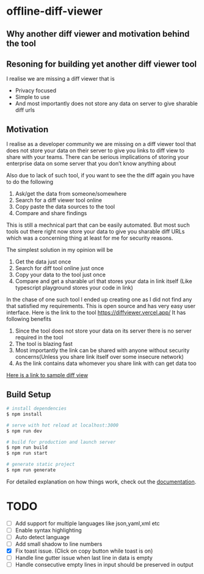 # offline-diff-viewer

## Why another diff viewer and motivation behind the tool

## Resoning for building yet another diff viewer tool

I realise we are missing a diff viewer that is

- Privacy focused
- Simple to use
- And most importantly does not store any data on server to give sharable diff urls

## Motivation

I realise as a developer community we are missing on a diff viewer tool that does not store your data on their server to give you links to diff view to share with your teams.
There can be serious implications of storing your enterprise data on some server that you don’t know anything about

Also due to lack of such tool, if you want to see the the diff again you have to do the following

1. Ask/get the data from someone/somewhere
2. Search for a diff viewer tool online
3. Copy paste the data sources to the tool
4. Compare and share findings

This is still a mechnical part that can be easily automated. But most such tools out there right now store your data to give you sharable diff URLs which was a concerning thing at least for me for security reasons.

The simplest solution in my opinion will be

1. Get the data just once
2. Search for diff tool online just once
3. Copy your data to the tool just once
4. Compare and get a sharable url that stores your data in link itself (Like typescript playground stores your code in link)

In the chase of one such tool I ended up creating one as I did not find any that satisfied my requirements.
This is open source and has very easy user interface. Here is the link to the tool https://diffviewer.vercel.app/
It has following benefits

1. Since the tool does not store your data on its server there is no server required in the tool
2. The tool is blazing fast
3. Most importantly the link can be shared with anyone without security concerns(Unless you share link itself over some insecure network)
4. As the link contains data whomever you share link with can get data too

[Here is a link to sample diff view](https://diffviewer.vercel.app/diff/H4sIAAAAAAAAA819XXPbxrblX0nlZV5ilACSEnWfLNmOk9hKXJYrqXNPTt1qgiAJCwQYABQtT81_H5LutTbQGwRasj01T7bYjQ0SvbC_P_7977Offvz3__47_-GHv39M53__-F8__Pifn_79LPzpx_Dwn_2_o3F0-N9-309fti3Ssqr_Jzfr5LD97x9xwdu0yO01v66TbG7sZX_jwsx0XvdhVdjLbhOzxlUllovdsijmdsedSzNZmzRr08tqEkwrb4pnz7Ecb0ye2NV18Tm1GzL7UQZ6AS7Ik9quFeXS_YLLJJ8nZfsb_o7vd7VM7P4ca89maW7s8jxxv_qDSz7d_I-Zz8ukquQW-33R6DKwW0NcO7FrU7swCUZYOrNL582fBgyc2UsOG8dBCDRc_v3j3_n_-emHFngie-HFxA8zb8q0qovFwl722l6VlPaDUv3gEyC6wSN9by_A37H9e4WdBiBNsixxqXfA6W4NUsvyKbRDAmuPumUGZO1PrV6llYulcgvaxdoLSnb7u-ZXO4JyDyQg9kHD7CshdtgYjYEEHDp-DCF3GUQju4jN50EEtE2DyzFvprEEIqAQXgKOPqDCD7y9e1CnfAJDL1b2mpvYVBuD0zZYn-_4GHsBY6lUOMAYK6A_RD0iZGbbz58XSQJmtSmzAhyGkAEKefRrvDxezOg6Xdr9P-PtI4Zw37XJ3LXSpe3ChCAAv8E5ToMpuEMQjgkVcC7354XYfI5P9ghyIdeFn7Hdc3npB5tftjn5UFI0X4vDu-v-_nnhPoATqLqG4LjZxncuFVPN2482tO_oAFNazUB1ud6TTVwSo-dNeDWOq-L3N6BQu19q9Hwv9sCGVvg6KZYzXAjgmcD5gEgsAa1eXnaFPwYYzoUlNgoh2y6JkugsiCZA2DlOvLEMxIzP-VW6Wc4BcmBLkwHI3GyBj3cJHiMZqfGVXS8tjWuXQlrF4BiLRVLW7uPlSfhAZk0mMisP5E7fbPg-YzKoTZniwxqfLUroTMBjvAJrI_yyB7tWlKbG_mAv9XqZ1c94VKl6IdcE9Be21bj9IK8iwqj0jsih8In9ABqOUq8CrIDfXQgLc3gb9a4Lh3gPJiNcfD6AyT_5HH7e2ksyrOGZ14VCjINNYNLcu8_5hxvoFSU0YZ5qGiuu2IHEe3v9wu6dn7zX2udWE4Ix4c-zSxu-i3Yl22sGLm9YFvhC8ec-NvX6-P9Ftj2cS7_6fXneggfEWxMuU_drQCsKxxfNpdAq7s1rz6PgcggyTXiFI08T7jWe0-8F3pkZ1qhOCiMaYmx_2SveF6IOP2CxjlemnLuUOuCy3D0c9josiHwL6DncAxz3XPhTtcVj3KV3KeTQF43qsAH6dmoCT-tNFCaaK4dNAPUBH778BrIIrCNsGWBHg2tqly4u3KVwRL7SoXnjushHxcbm0eWZH1A-QJV9leGZUZH9VCeK4Z6y2tKssoRu7SW16EY42WE77YBKmFIUQ2QeCTQs8sFK6TwGZ3bxnNDY3-KBurRdpkysQX0zc5dgBH7CqZySaq8JnMNl_xBB9rot-RrRNQytkGoyGAqVbZ42dKGRy2nAJqiVQ4cWgF24Sx76FF0GzjcaABnYx417WNkMpwKNk8qpt61nyoKKefzH2qVDD1C1cil2sKid3bxWJp9RwMFdPW45FTZmwHNmQEdKUZgsU3BHGBhEepYEzfuE1gLAexJ-QacP26PT6nWHz8oufZGP6oeZEoqHN2cMx4AvJR3xS7E2UUKU7DKckJWG0Xkf7wtxo_E5LhnA5Xsc1Av3RcVzyJQmA57gyxmv8jne-TdJosjtTFlTJFYuzQ6ElkYIajO0RS65Jy-9fN4FmqMBmqwTWMvbOfR3QGRj_y4T2pu1Q6nDe-oJxHcFbYcru9_DgGywIQrJCxiM4o_A0gTsLQzdLxyJWqXwNyJXnPCn9ECPAjwaUNBuKF3TCg-5bL2HoZXAHtj6APiulGs8Xc_wbLNCqXkNXEEuHpS4DOo20VGCzkEvIBPDNR-xgoWHAnycfAvcarZdB82f-UX1B886oFV9yy7MvMYr-3sBx2jLGk2cRyhCeSvC19szOhkH1OYj4UOUqrQUg7FC0Jf9hyunfc4tQgjMy-6lA96Pld2YMsajfvOQJUNmIa77LcmBuhsTv3afWhrT1akemlbdwI7WuPyjUDfx0oP4DHxqA_6KH4UfRIH8TwA3R6L8HMBUHiTzrfu9u2XiAU18Ei6uKfa0AntS7tEFMVFOLNdbMBF2heMGQ9PGAji6i8E-kJE8XbeeEvK_C7wz1-4zwdnlKpR3ykYw8ZW95jc8RkqV2KRzUKyKjU885_PaxBB1s48UdZ0khWJMLrZKIeU32zK5L1ra-gFEuGTYmZUAcEROlgwjpPmmN_V8njlXRlS4Yda5gT1q825wUIhQSJFX-fCjliXRoDsAnKt5Av341qzX9CMOgeR2lZQPVKBfF1lWbPhtT2MB7J6H3yKzbJKZEwCLOuYGBPSarxo0deUNh5sp2CrsP97PQME0xFWOTIX-KEENbX6NmzOcWtTiQUeh5PKRSRCNfVwMRBG51wAUfk6pZu9tNXsR9QP4BsCmq1MIueFZx38CTji_H6DAC8cG2eVKy8IOAEEFxllThJnmrY6Hz5v33iwhzNLVMoih622rukxM8yYHHNX37lfsxJHdfhRW9gLaZjoy3K0LPUb9CYEoxlzcV-QCSk4UtR3tTWcUWMgFffCtSGJT7PUCD_caXXoqRS8biSwtU6nrIZxyfaYx4sDviF74unzE1HznHhUJbk4SXEgSC1hU-hlGlVJzGMIclFQNk-saOH6izQUsTMUdpTmRKB44vAtlhjE3ZdR7-lCaojNP3eU18P6K3hzjPlUy_UHB9ALUbhhyEbPHJio1lVsKHy_PeFyaPRGAQB005IN4ivBq0_G-JGLKBPJpU4h_lF9slkuYTnk6t7Tq_XWehu7cfChMkNGpP6cTUYASpTJPaE1dUAWKyD5c48l1g7ZB22BAHr7Ok-xsKIvOboc_nD6ae8iCLKnqlgUb-pv-b_h4X5G_5NR-1tu8ViGwrgy7OyhpVfNbhtYReproimjbVvjK8P6skiVUafzSWWKAD2aiqJfILqS4eBCCr_FG6qQWBvi8oRe6dpTwp-ikmx1_q9Q8paUFYFq-CDzemTeeeHrab-0FL92nOwP7oiruxuF8Y4C_lu7DJpOhUpfgME3uw_4quN3n6dOIp5KaB9bnILCSWBaZnuTwtdgej2z1SO3-O6VdjZg3p1KqACpaf0F4jt3cHDHToWVxhtbgHMAg9kK9czNMh-KLxRpy4o96xXcbXh1fdvfC7r9Kta9nNpjMt99VGOCevk2dbieUPhJQZm0-M2_UYdawWU5n8FkLMfTN4aNqH4rHBc_qm-Z-kjExJ4E_AkwnDAMwqbOGzzzgepP5hcO5L1_YLDZPsX0oB5Qp1lv3R9LUav3qo2D1xdW7wxPZOQ9cwpOQjmau82y6EkY34LJm5tLa3ybponcn_qiNXa1NMTODKr1Vu0z5MJydQGcOFSSa_dBq6N12mYMAIxoxKHd2ycfRc9jMhhjKIr_iE0-hmW_nFAVDh_ja5Hiwb09BYrlM-06QcnJJRSXro5Hx1MDRSKFO6TiEVQc5MqjRwD_6GNvsqNYOKrwXLY2ked6iuzCdW5vyDGZMfFxElBm080-cOzS4lrP_yNnAYqskg5A3g75DU8KNo_xBUE43iSuC-mCx5NtrN8cu3XJhhkmviZZqW95Tf2FFCiTkTNtld0yFGgTPDcTBu5aT7QDgVo5l-EU9HpIQIMvEtwvqsMxMUWaa6-BhpOxM7XSDICxN8SsmiBjXnXimOr3Br79uPp4vpirgllYqBn-yxoDhonelqVUeEkNGXoIjFmqzjRe5XEoL0iXlyl5ZcSE0c9PRGwF7oLpwlz5CFvl5uJ8cycdJCxNSSU50YWMlArMDcqj9thJMuqif9_kZ2yrRgWd61hvc1qYUCL0vVNZyGvvGyH5xICrW8c66eg68rO6VZeQ1K7O_ym6ULMsCIdaZAcpqSUF62ByC8nZH8fwjkMEwfeadXokU70NynAvnNcsZkDss5h2Q52-8h27krKGzKAgAG5fBRLspz6OnYYe3o4964umj_hecdTjygmdBprQwkDuDuhBiBK_49PhgjcoW4kurhEEHnBiit9ckT7rDhmxrXhAEM9rfAsS1KWE6HVT0xKUMqfto3Qq8yptHqYj71FkQVkUn5YiS0bWOJtisZScMKwjPzmw3cinIT99Q_hWEhNKNVE5Ykp4MFZ1yRx4q9bYLvLsvH9bMBOIpemAMgIjnLgG6TA6U_nnOOpS09SMOl5plK4vpyH9hjTG_D3qiMiHv_nk-T6o5E_UCxv3wNj46t81XmZcckCgA2zproaWBjUC7h6TcAAIsDMLzkN-2h2sxcOMbW3mbwGj-uTS5r870Eud7E78usrnS-vO6TKiTDFWIH05xHfOwM8n2dlhOP_lSik5mhj7oFYsz4w5fjhcCIPbCTgd16RX258veygo7fhk3GkFGc05TT_LU8AkDJmBUQeSlEQF9Z56xD4j-Fyt9CEx2rVLfHO9rkyE2hgwKMi_m9S-K3jxHnPuSidwLkJjtyRvQESoVFKVVgWgIYyFJ3op6tPSWxWJXlHcqPXYwm8QzeftbJqodXnndX4CB9os2uI5ApKsBwHGSlNq7gRu7Mu4tD2eq5cSzPvwvGNpvzbZU3tE5nkXsi7OrWWlYbHKd5PVnrzrxHYvS7G6WWjXItajVogUda1NMyirght_viYwHL9_VN6-sDBseRJE_KvM1PGcY1w2YQbz0aEFE39jHoczSqbFvp4r3lAG_mHJtlCU1EIFAOFdeOWgeOZ73jiyBDl8vg62E3bWqvu4mW5U9knxq5RwdlpDmuNGJbzZpNvTO5IcfTyDXqofyzXBr2vBAAR1HUhE3UtFVNqe4CKbiyBaGBjj6AArOS29A3eztYUDqjRvPz7016GS9wSFfMzogDUl4ysV6PaRK73fdzYqcSSk8c5ePCGfYVCt7i_3H941yJUAS0ZelRDQ2CWEJdkKe9YyJw61Af2g1gSaf5sNTInPBQpd-GLbL7xZ4Uv_gdcBKCoXsEXiMWEAybYdIvujeSnheUngq4EoLlcCrqoSafRR6ujjfF9t7kV8OFD9661swld_u9RgyFfrCTc34Rg8AZ5lKiWJtWy_N3XO6BexHkvK_pWEa0HKTSqa0wk_FqYiWmDQqTbwqAp7mLjhyG-aL6LK2CAdJAYiveuF8dbcJgTgZ6BAdDVVskp-G4qx4ZB43xV7NBPuVdLoZwNNbbHxgetMah0pzDfFdxmx7dS0INHyZ7Gm3-CTx_VmxhaMgS--9c_6fjg-3QY7rIeqoXRPW0yLSuPhS-c3DCdwA0cirOxO9Br7c5iVYDVp1GXFdutx-iOW8L2AfvcGLjaVS8uXWXvo4YEnGQ9rKP9lJ-wGGH72OVOgPXZzsYl4or3aCTwbR8_8szwMbmagdTnUdZBNLz0LJ8Yk0qC6paen-TvaD89YHoV-qG0UdY4zDQRd7yZ-F-7wyX6Xrlo3CTKlcNGxbMFT5dlSGqhXUmHuV2ghCpTS2-AyMPRQqgwByqkpVGFCkqg7VPVJXb3Teyckpk4NfCh8PszLaeQQKxJhCTiR6tdKZWjKQiAz7WxKMcCvPKN0L6g4fmi_cES_QGBOIDpZr-HZIeZOky1XG0P6LovTwX4I4423QSunyblA9PDDpbWly8DTFhbIFf6lr5cdr7_zuLpPuiShhaq12NeED1afCDeWqYrmxm4bWkb_m5UCQRgMDEbvXRipXYUgV2ZAOhEuYnfEm35-pvYi660OV9uGFejJDZncDVMIQDGaZ1thIQ2gjdbkz9_GJ8Z-qHlD9-a8n8rBdIidhwrh7t2gJxaYiXHS9fyslNuxwMFF_5m164cHSJxbHDfCZ62IGyX6lWoPgRczch3Iqta2Yz8CLrjPD_oBUe9mw1ideAvWX6gxO7kC5lbN_lFqzImNHB-JKWlpiTdU3UX7FeL2Jh4YV1l-YfeNTQTvhu6uriqaaDYgswlEqbiMwYkrBYGfKpsZ04Rs_s_tVOCNfVlQ71IngndXdtrqavh3FxG7OkMD_usrrbZErjbyrLgS8w-6d8_sd6IUj8BYY4TU5CzOX-KVjZ2_a3no4odHzhH5N6rpLlvXz3FLPBiNf_EFHt-OwCkNDW_uxWXR0oSAkXKTt52mASaVY9yKIfmzPENu_ktV2zgdy_VCa3NeV_caU0BlVyjP9lQzF-7RNergTkjOV-nyaZjhmvwe3iki1ZAbrDGLl1kwWxf5g6yD36yFyYyl9feFau23DAUTjlooTwunXJcx0F5sAwuosCMNpXytcqkMDKHln9__m_si6TD8zTZXZDoMptkgv-iNe1UmpGFRVkb1rx3cHbjaQlB81JWKl60bqLqE0jzz0hGebtbyjQRxIexeafedmpdF4ohRjqqVn5C-0q9kdt4msBiikyTtembA3zM_tNMKnnqGPXwxflhcq0r9kPw__SD9ezQ-FUiWTisXcPulqq3WSEENKKIFSRvU0lFaTuGxjHsiWJMet9nYRfgtLW3yBUgAb6JgYTk7QEjbyqd12fb0goE40BAI2ZAAElMM_5VvsSvc890XE6zTL0pxYUomxzP8AH2dISuJZXTih8Fi2bzB7yg3CC8ixtLXrWSiuhBpQojFXwNAqDdQZrwL-jm4i9pNHGuYTiaQqSbYXQW1PYUNiteuuW7Jt7DqAerEGi2808nQ5X-GXvji03ld4M7lvM3ckWiMZUkrty1Tyawqm8ZxsG9GVxQgsxbqPuh_1sNEwclVAJbpPmXUk2f2HpvFMdOREk0HWJG3U7CWSNvNFc7brnGJy9tMT-oecws2Fs9Dof8WUIe0EoC0uvY1IEUjyCfFLmq5vhj_QcmPYMtmI95ClGb4KOHpyo1qNvAaHQXOqYgujVaZTVbrEHkuOlVvZj3h4-RxKGdNmsxYJcPwmK8sIaqMULvDLHbu8nYTn0AABMc-hHqmONFMWn3FJpCSNNlWONCUmLodUpVBMvPHFkDPIXvCXyeiF44OJ79gV3Rc4VIH-ck8XPKdeq3OWY_YA0AwA2u1MrRqRMK63hUSnfUbBE0qjyEXxCV9YpZzs2POm3qJa31sT_7a5bdFICpzDlqf5wIh06RqwN4X4nJAPBcJTes19lt16OoxeShui21VCxeNhCDEfyi0dSq9brR9apm6ep3lR1z6-oXldslcXPwPCvO8Qzhr2GoDwiT2Ri2WbQPPx7zESsJ3FR9Ud7rtpTUpFOh8HbPc6CUKmdKhOIpIPex6El3Rz-4QnGOaIRr6TuEyMZ35TUFwNAuVVBkX3NjEckCV-Sbt4r_T2nsFJ65Z-czxNFRsF4WVpSDuUJo3hNp-HAU5q0aR3fOkDO_ThFAJ8XIHKB9fohHcyBMHT1v4dVW3PKo7gwqfxkEqS9c7-wnP6tcJ7xqEKviKGvdrNRpngs9mz62Ln1U-v3CWz2axAlUi67iBHlWPeEdZc23kPLfTsf3niHULAVVdfPeVB3vyJao_Qrsdq4kDGo9kVGXLkai8N4Pn0ZJlQAvmKD455-EMfKhg0Qjx8NbeZb_QbCu3VXstRbXbm6TphLsVQM88DVBlGZGATV3sSDxO2O4_pegKjiZmlIzUpQEiZ0FU0XG5vr_l27c_ASSQ63qqND7uaNqhkedrqyuhizc-FTzrYhPkavulg_2J1F36xFB3blTr1rsW4BrUXLrGT3Z4VtBV76ApdzHCjdfz1dwoXYj3ZjxhsxUKWLE2dNKwhANO9m9_QNR8J5wov-gb1fDUXg7xU2-Nn9Bfryh_mHtqV3skNzDwkZofCGmVasd35q7XJqb9JTwdOQfAEHFnkL-6rzDqi_UPucyli_6Z2br3qJRUuT-cbZkxdXHvnFl7jwTyiFcOR_Zy7fr5o0lHTM74ILvV5S3qXT1IyE1sjwmooYI4f9aIo563DbrxqqqJ5kMlwcoz7Qtcr2ublAycP96adZhzlGCtj9wS5UPoomhhjg5BPIWULZXKYMHv4-nbLovDu-IogxOOa0z2qZMdtOX4ZUHNl2yCXedDPF3bE3S-YgDrycSNLonPkqQ69lxydF5L5qbJ0hvx5t5QLvALnwvIsnPu8pYcc7V4PVsICGLu3-iZ3DKVfYpUklQGr3Clb5tETsSGN8F5pbD2i6rnVMyHsqgWDYjTRThopxFG23DnjDj5hUYm8TQeY1XtJellJWV5F3-pgeP0DTvWVvYLOOJfDrUC9nPdNDVKqTPIYiqG0QdxWkntjV4FN1UOBtdR0U_HJ1yh29pzL0R-nsCOqQgyuar7D-J2YWeXDyFhTf6YT3znOo9HonEAFv9KZZpxJBSj3Ik0GEvnGw0p2eX-5zWLW1g32iXnFFxSvtczNsB8QzItFmriH3WO_zZWPhw7oJ90qlBaJONRKtYNh2RvbEYOpwYtA4NSGjUTsEu3MbzJCLaWTvBFKO3tK0cZoypatbofrkTgixsF5e0rp8ZcQecyZ9dHAWcM_HQAe3ERoNCzRsHVS18wIyFNfVew1C0Zv647-Z6RT9onL3ZJU5lU_mVBaONa7tN6w8eS60m1dZUiVL9uidqX0LvYopBpIm2UrBaq-ECFXmhzmd9irzhtqO_gOgcGBotJHndyK4tTLQ8AM27Ent4LLRAXdc4bMmT3o0RMEeFGirKqY2tYxILlrpPbM0F5UqhaJ7UyDXChNHRdluj_vRULZupmpUmbdbNju9VSr7O5WKtETK-zZlfVM0s7cGaANTNA41-EMVy-TlKOIaax9CDqXQjPP5PpXeL3fmljJAO9BVIDhalvqRlL1g6lWHKGQ-2jpHIWQxY8hGUoPx8P09Zi69lzHXe0Kujt2VGsMKOg-Q69FrZYueQoQ4wmF0tnlYOrhKGAzl14kMHn6wpOXoNP9r7TeKokTDNX_QXqZ5kkdDipT48mX1Ba8OtnbvVDEdl9zo5CtGtcPku3EaviMrWUCd-luZvK7oGG8eWk1T3UcTaL9-y6lGGQTBINqSd9aaGg3l0EU-Vj8TNr3Fj0Ylfk2aZ7EkRGvOZ8qMypDwgEO8jlKaRQrZg_O1gMnrDi3e2ePoBtKD8Xq7mGDL2-YMus5pvrb9sloN5huyhmc0HmgIuhjKq4XDZOJTiOfZC5yKrt35Nx1SI_FS_e-UA8eTLdm6uZg8JS1Wgm7EDAV3f7NDGC3yIb39ckx3O1cM3y2v2X5-JuE_2jrarXdq_Alx5c_8IHM85Zi06XX-AUthOV8n-EZBBPTUfemlPIR0Wk90va-_UCafgZR6CXJwJnsXnq6_fD4ry3O8-o-UY5JJFZ4Z0_fmBilZqqvArMFVql6nl2BMj1EC-BSbRU6SIfSaLFaFZtnKBcCYvGzqwBQlf5nLHHvTfU4Jvn4Saypmy7aYE1ngHarjitsRGMb0zDGHPLq0-SAfsdwqJHiGzL_kil_qe7pd6rAC4L8z4LNJCQwVjCTTHP3xrmzBv2OzenuO8h1UAsrNSm6Stg-RuBTFuuEE8dNh7XtWc_1lKkJjTdUTRFTAQkJMLSTAZvqjszRdK9mSnwUeTEQcTd7Znz9tv9lbEAGscD4QGmMb43666RmF4tfTFV5hb0-Lqlmgg-omr0mrVCaH-7SkjZzbNznxsmHLj8APLyGZn77NA2_TLAQbcmbO5QCTESEbuz1dEOxXvAQa1PP1PY39oJfK-ZBFVQRS6rGvnUVN2A9t1SaZODSKs0rN4W8F1t3rQL6sKNVdYum1GblofRAXDBnGadPOymZFQUbiGv-4-nte-rUFhoxkzO3ahTa7OVpWNgPosD9pOkDZjv6Ic7TZGUsNPTsEYZYwgddmAupbip59Qa5kL1mr7u84rBdqb-r1hwOo-38LufMcn8fewHEyVqln8bJfZqRXigdEFfbZTJXP8y067xCiVZ4lN58fYSUrIhh9Kij-26jE3TbL9PkUYARSdIHHPS2PuBNHEJureFQXrvd_puJ_9m6DwLekycH6LH_LS4QrkS_y2e7tDee5kulYenw1seqNvljLK0cTrtw1-7L2pSUezWv4AiR7YzeHubBE3D4Kd6dfK7YYLMriGqXvqrOSyUOyfwN9v4RjkYepzwGWPGaLiZJIr6i7naFl-4qZ2styrqDXkx9xRNXYFW38Bs15kKxN8Ohj4pdrj2aszDuAMvYl3b4qSHyKs62l5oKrK43JpeZZuQ2HgOmgPF2-U3o3-fnIFR0sJLdExR8OG1SZVcDTzL6UiIVA-jputpt3jGkcpt_tsnePME5vKMZ09uSpaH38DQXi6R0i6R69W27F8nOMvdg0SqPOCKFVXmgHD7oupv5w8Gxg1PBpzjPRiVOkHrZYwPBqsel3J8xg2IURB2txsEEIG_OGt15z1HD3GBNvSyFGhnHZnhGNP90TxXBnixhBwo1quSjr_hCF4_3RbUnp_jBfcoG9L0WfeP9t7vu8RGzE_UdWmTDz4TPuNKMKRGf3efCWyPqLdB4VGhTRuiohqk2UhCiQrSlKcmkyp7M1kufzFbwKbqhPYH0K167dw0jhm-2J05uijxmC8LXq7Q0Gf0rPZJns1QRy3WTUpNMJC0I61ViakgEsB5RrFnqxx70TWPLt9CTkOA3YwuJQzjTrj51eNjheMeRkkesr9FlwngMgqvpnsnIjDqf8h1GP1hGPGSjp2vOkbhqmQv7D-4qk8_VG3ICIX8mc3HwqAFLMoQwqYeiWAdYrjSJ--a3-6Jh3glZUo1CwuihMRa3Y3zhbmOWSYeRRTzYpcCvEvSxtrqKYeqsGbbqGWumc8k4uEoNpJ1lFy761BWwLOornubVB3LkW5O1xo0eVrd6OvupbBsmZylf_8pAqwYyVXPCvgxV7mVJb1V9zT0iaVBIJVd5jVKg5kS3grNv7ob8Bu1UQ5X1rNNNwcmwQ9f3cELhVDWuGyxOPTIvSQ3xNLuInRemXrGpYZI8Wrwh-P6CHQ6oU65N64xDiSslvQmDLAOI48cRjUYyf1WKdD6mxlZ6NA25DUdK_f_TF1ycRG1z7MBJp9IWSCqXme2nmBwzo73mEVxw7q-vjg3LCXVZ4ljhsKui9czDn3T-5EnHUJEz2-G9vQiPdTk4UOwo4BhCWJVGMYk9dTd_IxpLeAxsjeER4Wvpho1lvpEq7WV4gZLqNOjyHEbLzpT-pJpbOBH3s1aqILMHe2FDIUspO2SamWW-BY--Lv0rT_9YLFKe6ftiN4Nf8qRfrMvGsntnqmK5Sf007Uj6GZrNRiAWj86pgfj0CrPXPTKjK2T33EjPAHAnD8Ku6oilS4awS8S22Wnwk97TB6ERKQ2c_i_bNfKs3-g-YXjjs6KufWHxCoqAyl4Gw16vTZcfrKtLE5V3uzkeIBZJd8J1AY91zH5fkn0P1qXmo3AgR0VhVJRLL53lRF_vR7ETVvY2olN6lql0ih8HI4UZenynPooKExLZhWNIzuBQPrBZRjmokrAs1aw3wsT51FOv9PP5jHmh8RCd6EK8vPYitxx2o2AR31G59mcePH0XSscsGxcRvu5fyhPaTzio4FI5eSPnIqoj09ODJtzpzG6S-iBmGqrQyDNr6xUYynEOcvPph-iZ5cFhXuAdvcrXrey-45v9wEQgnxY8CbhVq6vH4dt4kY6mSD1OTEl_YCYuzPqZVDGTxSxdtvb0nJ5mx6bvkxrIALqlNSaSqJswSywQ077hJNorynbDxWPARR7nacO_ToqSrTVcRbfyHXVzw5aOUA15_szxULU3HcCChisxfre67zTd6FJyTXVyY5wWurEYu2TgB29ZnfXUJoIOf6BLhdP5XPBKkEHaQuEQIxZDMI1sGjCFyxsWYcN6Gmp-QReW-7xVX5sKsSLvKadIk_8rqeqN8u_jLNr9IAcAw2l-u8Q1px9xh8j0zTOp8oTtBAG2k_i4Tn3rGlxpoMdEhG6Pp0A7kSPtFiTjiAZD3Q3daTrkJ37J6se3PPHTWeWnICAZnb-5NOipLeeDis1h-0cqsHR26fkQd-IAppIj3QFhwcC7S2tapVA0e2LgM0kd9kpHlwh3M0vnTFjZI6rspKk7U0PZflSBRWoeXKy4jXRII6By0stdJHXV093yodjlEiOw1-AUEuXKPRWyLHb0O9w-rHF6eEm91GKwiVXF3HOcJr6GhAlkFi1BFD_fYJmpNboyM22SCn0LMh8__rHd1SJs9mrHSk-0gLaPLlVgpXfoVWrH2r5o5ImIN-lnzor4TRjLIATKYgtF7S-jHPdFK1TUpbl1JYRuGkQ_7pRpUjDufoJ4JL0G9zLjQenCekKkJTBPmV7hkSjT4iJfG6U8nr9ysrHywC5MmNLXGqH9LBQPTWDrFajANKWc6_DrxRBDmBPPhJm321iYynrtnZJ-E_-a4UxfumfDt3qzkU6nffDJ1nFKcis9v7OLXpSIJ45pDYfDq3C9DEf6TsGjXlvc_RGPGbkmuVhS3suZjkGoeQ3dsKFukRJFerEXRLLdE0Q3Js-ZkX5VrbznfIJb_9xKJw5FvWQijCm1iDvl3m1oI4vHEI4WEjtiACp_UG0nCtbSeSaif5_u2CzOtRulVDO8uHAzP6NGZgSWxtOAvuJLH1MIu-n19YPHX2wZqdg6REbqLb3wLF-YSsWIS85UO4wO8WmavYOvLo696UVLaQ8Ao4b15XQqeRRiBrHStpro-Xn_fT2G7bGt8TSYqDoWOlklrmM_aAuhlmYrMQafTtgcxAgo2b8Hpnbi8hcrs83Bjl-t2aFvsDH2X6u0uhNdtth-Vv68rjnlO3b8g0-NTg2h1iAWSSvA2KwDE-Ngu-xdGGizwG9GJwXI4ay_nQg5nN0okiboEvhRiZo4JcoZSQPHearaW3pmKJJ8YEJr_cwzVPRrvDLgwrepar3BRmLeRbdvDxOFALU_VWy-gBGjHcPahK7ukzI3eMAqzvO8aq4cXnZYWlLvSRzy6Fn_VBYbOLJUCuDzBSPXedJSbMJGO3EZZuSlyXwfCQUajdYktLlPtmaTyhlwKjr1wqAFwfCnwRHmYcMw4609gwe_GBbYHmxve9EgX3qX7HELZfRlWs3KYuc-qK7Q46Z5XT1vXRhJw7_wHHbqsiiWMoVBPPnBTB1MXxSRHv2zr8oHn3D6nU4GZ_qvNCsGN1A8RZdiqhzgUS-fobvY27Fi8tUDQzyZ90y8_8YLDIcv35mZHUd0VBx2ReHToaamKW9mvvQi6cAHttYa6dlSN8BI2gNgmx9kWRLX6X0TUt-lvjJ0x0xx0APfb35C9hC5n7h6hgQapfda4KfB0MQOPVnDdZnuxT_O5NYMs8ZToUWQ2KnTuUul_b1f9sIMIKgqX3KRdNvLZyYAgZ0CC5mLTO70c7W8gyIEXtpWazy1GvGK7GVAGHAYGeBie-yRgRxwEoSXZ7ar3oCEcAUEfLMDGU1X1PtyDjZV765vkBntQK6TLO4Ov4Ri3s6w4FZtk3lDkPQZzYwAuYkK3-MLRNKXjzW284R1xCaX0nH35jCugJL6-3Emmj5AVqNikgFBXSDZ2ZpEjLOmwJu4W3xikew1EPoOfbjKmJt2bUpWxbZ7KHnA8j3dOvYCBoxY6zg4_y7smN5ZJsP0IunD9yADbdX0cWm1F3sZXagN-zmht8jDzAZbmXK4mBpPpBSfiHlTU7e-W80UubyQxKteKLAXsW-LtbfFnO73V63GDc_4zA7SP_FVfP4yAq5Xn2oWL_d6eHeG0cRWg8j93w0SUdFM37bruakMHrpUPdoPCqmVy33bBH-7bFweMLSQs0AFAnT3Vzd9ikhycy8bDdU5_9UHI9Iw21cHXhUs4PpdOUakTkhL6lMJeAmj1e-3cz2fO1-xG7mPalPPhF5eehKMpCFfMc8LXM8UTCOtZPOUMx9X86LFYkJxGlO4geF4hSSfnu5LnEzPA0aPGm5eSiu7pGqhQqlLsm0fB80n0hx7QgdlAEi_lRY-9HBUvpzld3sBxn4YKgUco5myNKjdhHUAQHM2FFk_iXb0D0dXsV5rLvkXaWeSFBDlPpkHajS0tYQdPzohD8_sGzkQ9YQhBbzR6GSbErZWsoBtqtPB4FiHsDEe1qk0HwYim7_fmtI8U1mQDFD5qj5XgIwEyWviovocf364O0WxA4DUh1VXbKx43iQqG1rR_kA_2fXZLA6oAPGocNzgWKoX8_dzDTkQaQxbVF3-BD5SheTw4OkkADKUK-AIp__8-J___F9YYQ2vbuEAAA)

## Build Setup

```bash
# install dependencies
$ npm install

# serve with hot reload at localhost:3000
$ npm run dev

# build for production and launch server
$ npm run build
$ npm run start

# generate static project
$ npm run generate
```

For detailed explanation on how things work, check out the [documentation](https://nuxtjs.org).

# TODO

- [ ] Add support for multiple languages like json,yaml,xml etc
- [ ] Enable syntax highlighting
- [ ] Auto detect language
- [ ] Add small shadow to line numbers
- [x] Fix toast issue. (Click on copy button while toast is on)
- [ ] Handle line gutter issue when last line in data is empty
- [ ] Handle consecutive empty lines in input should be preserved in output
